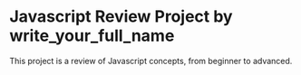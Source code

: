 # Javascript Review Project by write_your_full_name
This project is a review of Javascript concepts, from beginner to advanced.